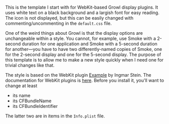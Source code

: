 This is the template I start with for WebKit-based Growl display plugins. It uses white text on a black background and a largish font for easy reading. The icon is not displayed, but this can be easily changed with commenting/uncommenting in the `default.css` file.

One of the weird things about Growl is that the display options are unchangeable within a style. You cannot, for example, use Smoke with a 2-second duration for one application and Smoke with a 5-second duration for another—you have to have two differently-named copies of Smoke, one for the 2-second display and one for the 5-second display. The purpose of this template is to allow me to make a new style quickly when I need one for trivial changes like that.

The style is based on the WebKit plugin [Example][1] by Ingmar Stein. The documentation for WebKit plugins is [here][2]. Before you install it, you'll want to change at least

* its name
* its CFBundleName
* its CFBundleIdentifier

The latter two are in items in the `Info.plist` file.

[1]: http://growl.info/files/
[2]: http://growl.info/documentation/webkit.php
